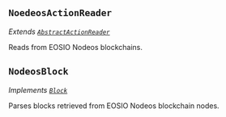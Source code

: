 ## `NoedeosActionReader`

*Extends [`AbstractActionReader`](../README.md)*

Reads from EOSIO Nodeos blockchains. 


## `NodeosBlock`

*Implements [`Block`](../../interfaces.ts)*

Parses blocks retrieved from EOSIO Nodeos blockchain nodes.
